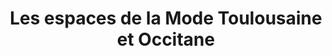 ---
title: "Les espaces de la Mode Toulousaine et Occitane"
url: /toulouse/les-espaces-de-la-mode-toulousaine-et-occitane/
shop: Kleidung
---
